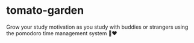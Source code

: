 # tomato-garden

Grow your study motivation as you study with buddies or strangers using the pomodoro time management system 🍅❤
